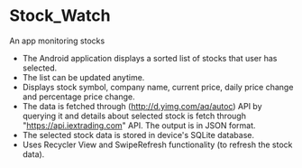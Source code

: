 # Stock_Watch
An app monitoring stocks

- The Android application displays a sorted list of stocks that user has selected.
- The list can be updated anytime.
- Displays stock symbol, company name, current price, daily price change and percentage price change.
- The data is fetched through (http://d.yimg.com/aq/autoc) API by querying it and details about selected stock is fetch through "https://api.iextrading.com" API. The output is in JSON format.
- The selected stock data is stored in device's SQLite database.
- Uses Recycler View and SwipeRefresh functionality (to refresh the stock data).
